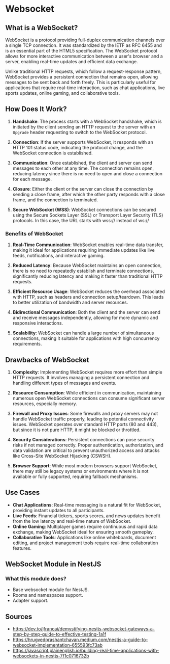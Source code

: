 # Websocket

## What is a WebSocket?

WebSocket is a protocol providing full-duplex communication channels over a single TCP connection. It was standardized by the IETF as RFC 6455 and is an essential part of the HTML5 specification. The WebSocket protocol allows for more interactive communication between a user's browser and a server, enabling real-time updates and efficient data exchange.

Unlike traditional HTTP requests, which follow a request-response pattern, WebSocket provides a persistent connection that remains open, allowing messages to be sent back and forth freely. This is particularly useful for applications that require real-time interaction, such as chat applications, live sports updates, online gaming, and collaborative tools.

## How Does It Work?

1. **Handshake**: The process starts with a WebSocket handshake, which is initiated by the client sending an HTTP request to the server with an `Upgrade` header requesting to switch to the WebSocket protocol.

2. **Connection**: If the server supports WebSocket, it responds with an HTTP 101 status code, indicating the protocol change, and the WebSocket connection is established.

3. **Communication**: Once established, the client and server can send messages to each other at any time. The connection remains open, reducing latency since there is no need to open and close a connection for each message.

4. **Closure**: Either the client or the server can close the connection by sending a close frame, after which the other party responds with a close frame, and the connection is terminated.

5. **Secure WebSocket (WSS)**: WebSocket connections can be secured using the Secure Sockets Layer (SSL) or Transport Layer Security (TLS) protocols. In this case, the URL starts with wss:// instead of ws://

### Benefits of WebSocket

1. **Real-Time Communication**: WebSocket enables real-time data transfer, making it ideal for applications requiring immediate updates like live feeds, notifications, and interactive gaming.

2. **Reduced Latency**: Because WebSocket maintains an open connection, there is no need to repeatedly establish and terminate connections, significantly reducing latency and making it faster than traditional HTTP requests.

3. **Efficient Resource Usage**: WebSocket reduces the overhead associated with HTTP, such as headers and connection setup/teardown. This leads to better utilization of bandwidth and server resources.

4. **Bidirectional Communication**: Both the client and the server can send and receive messages independently, allowing for more dynamic and responsive interactions.

5. **Scalability**: WebSocket can handle a large number of simultaneous connections, making it suitable for applications with high concurrency requirements.

## Drawbacks of WebSocket

1. **Complexity**: Implementing WebSocket requires more effort than simple HTTP requests. It involves managing a persistent connection and handling different types of messages and events.

2. **Resource Consumption**: While efficient in communication, maintaining numerous open WebSocket connections can consume significant server resources, especially memory.

3. **Firewall and Proxy Issues**: Some firewalls and proxy servers may not handle WebSocket traffic properly, leading to potential connectivity issues. WebSocket operates over standard HTTP ports (80 and 443), but since it is not pure HTTP, it might be blocked or throttled.

4. **Security Considerations**: Persistent connections can pose security risks if not managed correctly. Proper authentication, authorization, and data validation are critical to prevent unauthorized access and attacks like Cross-Site WebSocket Hijacking (CSWSH).

5. **Browser Support**: While most modern browsers support WebSocket, there may still be legacy systems or environments where it is not available or fully supported, requiring fallback mechanisms.

## Use Cases

- **Chat Applications**: Real-time messaging is a natural fit for WebSocket, providing instant updates to all participants.
- **Live Feeds**: Financial tickers, sports scores, and news updates benefit from the low latency and real-time nature of WebSocket.
- **Online Gaming**: Multiplayer games require continuous and rapid data exchange, making WebSocket ideal for ensuring smooth gameplay.
- **Collaborative Tools**: Applications like online whiteboards, document editing, and project management tools require real-time collaboration features.

## WebSocket Module in NestJS

### What this module does?

- Base websocket module for NestJS.
- Rooms and namespaces support.
- Adapter support.

## Sources

- <https://dev.to/jfrancai/demystifying-nestjs-websocket-gateways-a-step-by-step-guide-to-effective-testing-1a1f>
- <https://hrugvedprashantchavan.medium.com/nestjs-a-guide-to-websocket-implementation-655593fc73ab>
- <https://javascript.plainenglish.io/building-real-time-applications-with-websockets-in-nestjs-7f1c0716732b>
